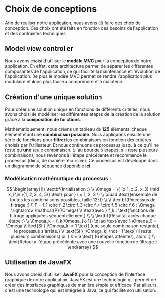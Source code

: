 # Choix de conceptions

Afin de réaliser notre application, nous avons dû faire des choix de conception. Ces choix ont été faits en fonction des besoins de l'application et des contraintes techniques.

## Model view controller

Nous avons choisi d'utiliser le **modèle MVC** pour la conception de notre application. 
En effet, cette architecture permet de séparer les différentes composantes de l'application, ce qui facilite la maintenance et l'évolution de l'application. 
De plus le modèle MVC permet de rendre l'application plus modulaire et donc plus facile à comprendre et à maintenir. 

## Création d'une unique solution

Pour créer une solution unique en fonctions de différents critères, nous avons choisi de modéliser les différentes étapes de la création de la solution grâce à la **composition de fonctions**. 

Mathématiquement, nous créons un tableau de **125** éléments, chaque élément étant une **combinaison possible**. Nous appliquons ensuite une série de fonctions pour **filtrer** les combinaisons en fonction des critères choisis par l'utilisateur. Et nous continuons ce processus jusqu'à ce qu'il ne reste qu'**une** seule combinaison. Si au bout de 6 étapes, s'il reste plusieurs combinaisons, nous revenons à l'étape précédente et recommence le processus (donc, de manière récursive). Ce processus est développé dans un diagramme de séquence disponible **[ici](Initialisation-de-la-partie.md)**.

### Modélisation mathématique du processus :
$$
\begin{array}{l}
\textbf{Initialisation :} \\
\Omega = \{ (x_1, x_2, x_3) \mid x_i \in \{1, 2, 3, 4, 5\} \text{ pour } i = 1, 2, 3 \} \\
\quad \text{(ensemble de toutes les combinaisons possibles, taille 125)} \\
\\
\textbf{Processus de filtrage :} \\
F = f_1 \circ f_2 \circ f_3 \circ f_4 \circ f_5 \circ f_6 : \Omega \rightarrow \mathcal{P}(\Omega) \\
\text{avec } f_k : \text{fonctions de filtrage appliquées séquentiellement} \\
\\
\textbf{Résultat après chaque étape :} \\
\Omega_k = f_k(\Omega_{k-1}) \quad \text{avec } \Omega_0 = \Omega \\
\text{Si } |\Omega_k| = 1 \text{ (une seule combinaison restante), le processus s'arrête.} \\
\text{Si } |\Omega_k| \not= 1 \text{ (il reste plusieurs combinaisons) ou } k = 6 \text{ (6 étapes atteintes), alors :} \\
\text{Retour à l'étape précédente avec une nouvelle fonction de filtrage.}
\end{array}
$$

## Utilisation de JavaFX

Nous avons choisi d'utiliser **JavaFX** pour la conception de l'interface graphique de notre application.
JavaFX est une technologie qui permet de créer des interfaces graphiques de manière simple et efficace.
Par ailleurs, c'est une technologie qui est intégrée à Java, ce qui facilite son utilisation.